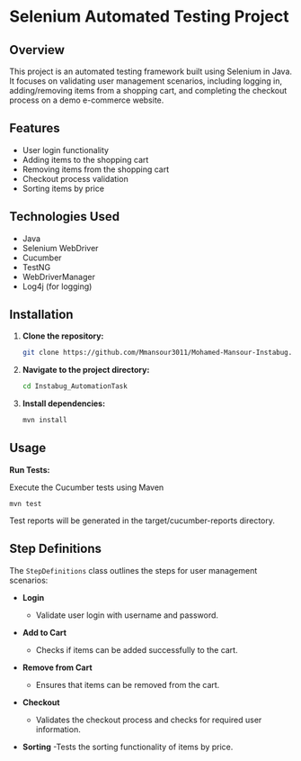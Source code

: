 # Selenium Automated Testing Project

## Overview

This project is an automated testing framework built using Selenium in Java. It focuses on validating user management scenarios, including logging in, adding/removing items from a shopping cart, and completing the checkout process on a demo e-commerce website.

## Features

- User login functionality
- Adding items to the shopping cart
- Removing items from the shopping cart
- Checkout process validation
- Sorting items by price

## Technologies Used

- Java
- Selenium WebDriver
- Cucumber
- TestNG
- WebDriverManager
- Log4j (for logging)

## Installation

1. **Clone the repository:**

    ```bash
    git clone https://github.com/Mmansour3011/Mohamed-Mansour-Instabug.git
    ```

2. **Navigate to the project directory:**

    ```bash
    cd Instabug_AutomationTask
    ```

3. **Install dependencies:**

    ```bash
    mvn install
    ```
## Usage

 **Run Tests:**
   
  Execute the Cucumber tests using Maven
  
    mvn test
    
  Test reports will be generated in the target/cucumber-reports directory.

## Step Definitions

The `StepDefinitions` class outlines the steps for user management scenarios:

- **Login**
  - Validate user login with username and password.

- **Add to Cart**
  - Checks if items can be added successfully to the cart.

- **Remove from Cart**
  - Ensures that items can be removed from the cart.
- **Checkout**
  -  Validates the checkout process and checks for required user information.
- **Sorting**
  -Tests the sorting functionality of items by price.
